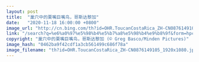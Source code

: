 ```yaml
---
layout: post
title:  "巢穴中的栗嘴巨嘴鸟，哥斯达黎加"
date:   "2020-11-18 16:00:00 +0800"
image_url: "http://cn.bing.com/th?id=OHR.ToucanCostaRica_ZH-CN0876149105_1920x1080.jpg&rf=LaDigue_1920x1080.jpg&pid=hp"
link: "/search?q=%e6%a0%97%e5%98%b4%e5%b7%a8%e5%98%b4%e9%b8%9f&form=hpcapt&mkt=zh-cn"
copyright: "巢穴中的栗嘴巨嘴鸟，哥斯达黎加 (© Greg Basco/Minden Pictures)"
image_hash: "0462ba9f42cdf1a3cb561499c686f78a"
image_filename: "th?id=OHR.ToucanCostaRica_ZH-CN0876149105_1920x1080.jpg&rf=LaDigue_1920x1080.jpg&pid=hp"
---
```

